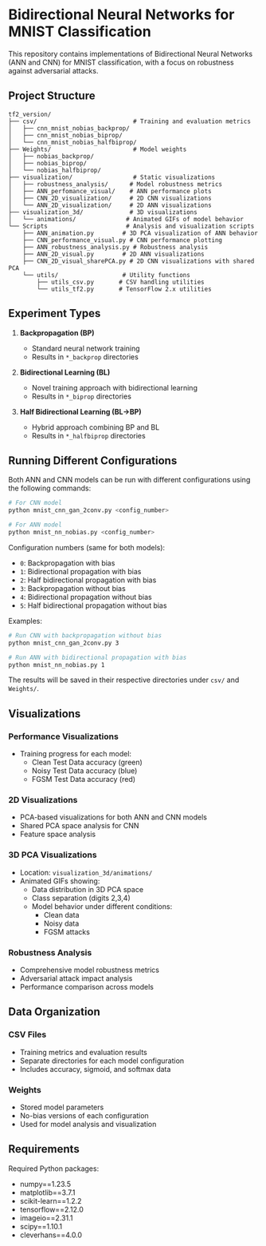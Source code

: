 # Bidirectional Neural Networks for MNIST Classification

This repository contains implementations of Bidirectional Neural Networks (ANN and CNN) for MNIST classification, with a focus on robustness against adversarial attacks.

## Project Structure

```
tf2_version/
├── csv/                           # Training and evaluation metrics
│   ├── cnn_mnist_nobias_backprop/
│   ├── cnn_mnist_nobias_biprop/
│   └── cnn_mnist_nobias_halfbiprop/
├── Weights/                       # Model weights
│   ├── nobias_backprop/
│   ├── nobias_biprop/
│   └── nobias_halfbiprop/
├── visualization/                 # Static visualizations
│   ├── robustness_analysis/      # Model robustness metrics
│   ├── ANN_perfomance_visual/    # ANN performance plots
│   ├── CNN_2D_visualization/     # 2D CNN visualizations
│   └── ANN_2D_visualization/     # 2D ANN visualizations
├── visualization_3d/             # 3D visualizations
│   └── animations/              # Animated GIFs of model behavior
└── Scripts                      # Analysis and visualization scripts
    ├── ANN_animation.py        # 3D PCA visualization of ANN behavior
    ├── CNN_performance_visual.py # CNN performance plotting
    ├── ANN_robustness_analysis.py # Robustness analysis
    ├── ANN_2D_visual.py        # 2D ANN visualizations
    ├── CNN_2D_visual_sharePCA.py # 2D CNN visualizations with shared PCA
    └── utils/                  # Utility functions
        ├── utils_csv.py       # CSV handling utilities
        └── utils_tf2.py       # TensorFlow 2.x utilities
```

## Experiment Types

1. **Backpropagation (BP)**
   - Standard neural network training
   - Results in `*_backprop` directories

2. **Bidirectional Learning (BL)**
   - Novel training approach with bidirectional learning
   - Results in `*_biprop` directories

3. **Half Bidirectional Learning (BL->BP)**
   - Hybrid approach combining BP and BL
   - Results in `*_halfbiprop` directories

## Running Different Configurations

Both ANN and CNN models can be run with different configurations using the following commands:

```bash
# For CNN model
python mnist_cnn_gan_2conv.py <config_number>

# For ANN model
python mnist_nn_nobias.py <config_number>
```

Configuration numbers (same for both models):
- `0`: Backpropagation with bias
- `1`: Bidirectional propagation with bias
- `2`: Half bidirectional propagation with bias
- `3`: Backpropagation without bias
- `4`: Bidirectional propagation without bias
- `5`: Half bidirectional propagation without bias

Examples:
```bash
# Run CNN with backpropagation without bias
python mnist_cnn_gan_2conv.py 3

# Run ANN with bidirectional propagation with bias
python mnist_nn_nobias.py 1
```

The results will be saved in their respective directories under `csv/` and `Weights/`.

## Visualizations

### Performance Visualizations
- Training progress for each model:
  - Clean Test Data accuracy (green)
  - Noisy Test Data accuracy (blue)
  - FGSM Test Data accuracy (red)

### 2D Visualizations
- PCA-based visualizations for both ANN and CNN models
- Shared PCA space analysis for CNN
- Feature space analysis

### 3D PCA Visualizations
- Location: `visualization_3d/animations/`
- Animated GIFs showing:
  - Data distribution in 3D PCA space
  - Class separation (digits 2,3,4)
  - Model behavior under different conditions:
    - Clean data
    - Noisy data
    - FGSM attacks

### Robustness Analysis
- Comprehensive model robustness metrics
- Adversarial attack impact analysis
- Performance comparison across models

## Data Organization

### CSV Files
- Training metrics and evaluation results
- Separate directories for each model configuration
- Includes accuracy, sigmoid, and softmax data

### Weights
- Stored model parameters
- No-bias versions of each configuration
- Used for model analysis and visualization

## Requirements

Required Python packages:
- numpy==1.23.5
- matplotlib==3.7.1
- scikit-learn==1.2.2
- tensorflow==2.12.0
- imageio==2.31.1
- scipy==1.10.1
- cleverhans==4.0.0
